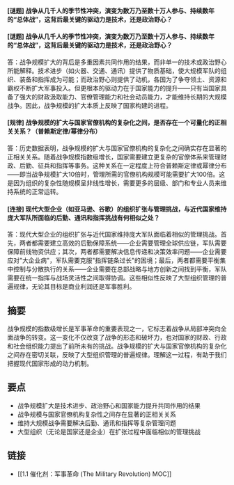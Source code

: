 #### [谜题] 战争从几千人的季节性冲突，演变为数万乃至数十万人参与、持续数年的“总体战”，这背后最关键的驱动力是技术，还是政治野心？


#### [谜题] 战争从几千人的季节性冲突，演变为数万乃至数十万人参与、持续数年的“总体战”，这背后最关键的驱动力是技术，还是政治野心？
答：战争规模扩大的背后是多重因素共同作用的结果，而非单一的技术或政治野心所能解释。技术进步（如火器、交通、通讯）提供了物质基础，使大规模军队的组织、装备和指挥成为可能；而政治野心则提供了动机，各国为了争夺领土、资源和霸权不断扩大军事投入。但更根本的驱动力在于国家能力的提升——只有当国家具备了强大的财政汲取能力、官僚管理能力和社会动员能力，才能维持长期的大规模战争。因此，战争规模的扩大本质上反映了国家构建的进程。

#### [规律] 战争规模的扩大与国家官僚机构的复杂化之间，是否存在一个可量化的正相关关系？（普赖斯定律/幂律分布）
答：历史数据表明，战争规模的扩大与国家官僚机构的复杂化之间确实存在显著的正相关关系。随着战争规模指数级增长，国家需要建立更复杂的官僚体系来管理财政、后勤、征兵和指挥等事务。这种关系在一定程度上符合普赖斯定律或幂律分布——即当战争规模扩大10倍时，管理所需的官僚机构规模可能需要扩大100倍。这是因为组织的复杂性随规模呈非线性增长，需要更多的层级、部门和专业人员来维持系统的正常运转。

#### [连接] 现代大型企业（如亚马逊、谷歌）的组织扩张与管理挑战，与近代国家维持庞大军队所面临的后勤、通讯和指挥挑战有何相似之处？
答：现代大型企业的组织扩张与近代国家维持庞大军队面临着相似的管理挑战。首先，两者都需要建立高效的后勤保障系统——企业需要管理全球供应链，军队需要保障前线物资供应；其次，两者都需要解决信息传递和决策效率问题——企业需要应对"大企业病"，军队需要克服"指挥链条过长"的困境；最后，两者都需要平衡集中控制与分散执行的关系——企业需要在总部战略与地方创新之间找到平衡，军队需要在统一指挥与战场灵活性之间取得协调。这些相似性反映了大型组织管理的普遍规律，无论其目标是商业利润还是军事胜利。

## 摘要
战争规模的指数级增长是军事革命的重要表现之一，它标志着战争从局部冲突向全面战争的转变。这一变化不仅改变了战争的形态和破坏力，也对国家的财政、行政和社会组织能力提出了前所未有的挑战。战争规模的扩大与国家官僚机构的复杂化之间存在密切关联，反映了大型组织管理的普遍规律。理解这一过程，有助于我们把握现代国家形成的动力机制。

## 要点
- 战争规模扩大是技术进步、政治野心和国家能力提升共同作用的结果
- 战争规模与国家官僚机构复杂性之间存在显著的正相关关系
- 维持大规模战争需要解决后勤、通讯和指挥等复杂管理问题
- 大型组织（无论是国家还是企业）在扩张过程中面临相似的管理挑战

## 链接
- [[1.1 催化剂：军事革命 (The Military Revolution) MOC]]
